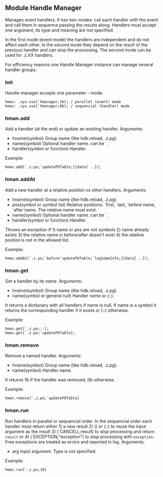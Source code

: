 ## Module Handle Manager

Manages event handlers. It has two modes: call each handler with the event and call them in sequence passing the results along. Handlers must accept one argument, its type and meaning are not specified.

In the first mode (event mode) the handlers are independent and do not affect each other. In the second mode they depend on the result of the previous handler and can stop the processing. The second mode can be used for .z.XX handlers.

For efficiency reasons one Handle Manager instance can manage several handler groups.

### Init

Handle manager accepts one parameter - mode.
```
hman: .sys.use[`hmanager;1b]; / parallel (event) mode
hman: .sys.use[`hmanager;0b]; / sequencial (handler) mode
```

### hman.add

Add a handler (at the end) or update an existing handler. Arguments:
* hname(symbol) Group name (like hdb.reload, .z.pg).
* name(symbol) Optional handler name. can be \`.
* handler(symbol or function) Handler.

Example:
```
hman.add[`.z.po;`updatePOTable;{[data] ..}];
```

### hman.addAt

Add a new handler at a relative position vs other handlers. Arguments:
* hname(symbol) Group name (like hdb.reload, .z.pg).
* pos(symbol or symbol list) Relative positions: \`first, \`last, \`before\`name, \`after\`name. The relative name must exist.
* name(symbol) Optional handler name. can be \`.
* handler(symbol or function) Handler.

Throws an exception if 1) name or pos are not symbols 2) name already exists 3) the relative name in before/after doesn't exist 4) the relative postion is not in the allowed list.

Example:
```
hman.addAt[`.z.po;`before`updatePOTable;`logSomeInfo;{[data] ..}];
```

### hman.get

Get a handler by its name. Arguments:
* hname(symbol) Group name (like hdb.reload, .z.pg).
* name(symbol or general null) Handler name or (::).

It returns a dictionary with all handlers if name is null. If name is a symbol it returns the corresponding handler if it exists or (::) otherwise.

Example:
```
hman.get[`.z.po;::];
hman.get[`.z.po;`updatePOTable];
```

### hman.remove

Remove a named handler. Arguments:
* hname(symbol) Group name (like hdb.reload, .z.pg).
* name(symbol) Handler name.

It returns 1b if the handler was removed, 0b otherwise.

Example:
```
hman.remove[`.z.po;`updatePOTable]
```

### hman.run

Run handlers in parallel or sequencial order. In the sequencial order each handler must return either 1) a new result 2) () or (::) to reuse the input argument as the result 3) (\`CANCELL;result) to stop processing and return `result` or 4) (\`EXCEPTION;"exception") to stop processing with `exception`. Free exceptions are treated as errors and reported in log. Arguments:
* arg Input argument. Type is not specified.

Example:
```
hman.run[`.z.po;10]
```